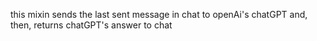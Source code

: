 this mixin sends the last sent message in chat to openAi's chatGPT and, then, returns chatGPT's answer to chat
